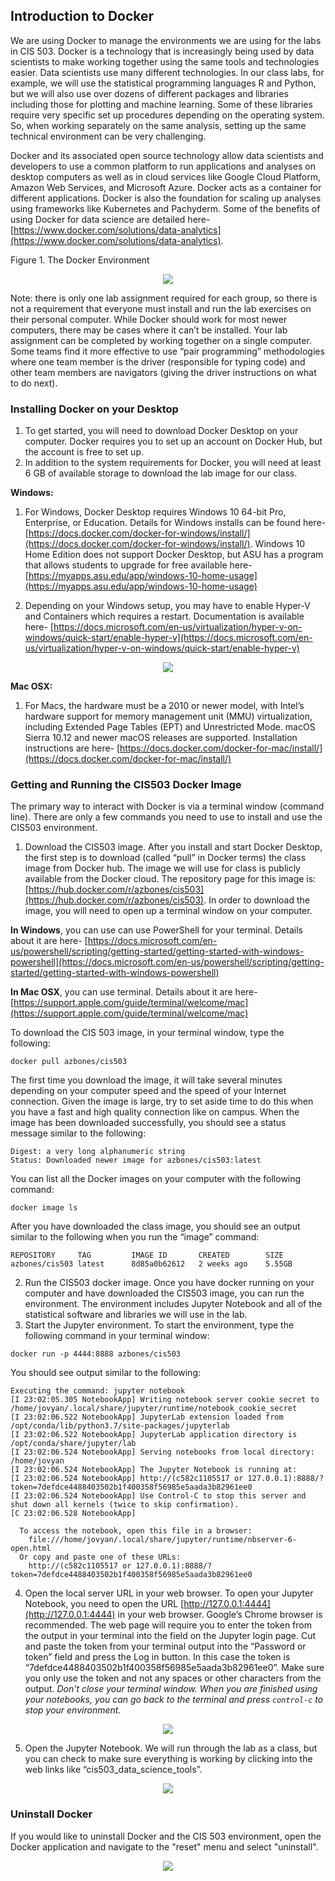 ## Introduction to Docker

We are using Docker to manage the environments we are using for the labs in CIS 503. Docker is a technology that is increasingly being used by data scientists to make working together using the same tools and technologies easier. Data scientists use many different technologies. In our class labs, for example, we will use the statistical programming languages R and Python, but we will also use over dozens of different packages and libraries including those for plotting and machine learning. Some of these libraries require very specific set up procedures depending on the operating system. So, when working separately on the same analysis, setting up the same technical environment can be very challenging.

Docker and its associated open source technology allow data scientists and developers to use a common platform to run applications and analyses on desktop computers as well as in cloud services like Google Cloud Platform, Amazon Web Services, and Microsoft Azure. Docker acts as a container for different applications. Docker is also the foundation for scaling up analyses using frameworks like Kubernetes and Pachyderm. Some of the benefits of using Docker for data science are detailed here- [https://www.docker.com/solutions/data-analytics](https://www.docker.com/solutions/data-analytics).


Figure 1. The Docker Environment

<div style="text-align:center"><img src="images/docker_overview.png" /></div>


Note: there is only one lab assignment required for each group, so there is not a requirement that everyone must install and run the lab exercises on their personal computer. While Docker should work for most newer computers, there may be cases where it can’t be installed. Your lab assignment can be completed by working together on a single computer. Some teams find it more effective to use “pair programming” methodologies where one team member is the driver (responsible for typing code) and other team members are navigators (giving the driver instructions on what to do next).

### Installing Docker on your Desktop

1. To get started, you will need to download Docker Desktop on your computer. Docker requires you to set up an account on Docker Hub, but the account is free to set up.
2. In addition to the system requirements for Docker, you will need at least 6 GB of available storage to download the lab image for our class.

**Windows:**
1. For Windows, Docker Desktop requires Windows 10 64-bit Pro, Enterprise, or Education. Details for Windows installs can be found here- [https://docs.docker.com/docker-for-windows/install/](https://docs.docker.com/docker-for-windows/install/). Windows 10 Home Edition does not support Docker Desktop, but ASU has a program that allows students to upgrade for
free available here- [https://myapps.asu.edu/app/windows-10-home-usage](https://myapps.asu.edu/app/windows-10-home-usage)

2. Depending on your Windows setup, you may have to enable Hyper-V and Containers which requires a restart. Documentation is available here- [https://docs.microsoft.com/en-us/virtualization/hyper-v-on-windows/quick-start/enable-hyper-v](https://docs.microsoft.com/en-us/virtualization/hyper-v-on-windows/quick-start/enable-hyper-v)

<div style="text-align:center"><img src="images/hyper-v.png" /></div>


**Mac OSX:**

1. For Macs, the hardware must be a 2010 or newer model, with Intel’s hardware support for memory management unit (MMU) virtualization, including Extended Page Tables (EPT) and Unrestricted Mode. macOS Sierra 10.12 and newer macOS releases are supported.  Installation instructions are here- [https://docs.docker.com/docker-for-mac/install/](https://docs.docker.com/docker-for-mac/install/)

### Getting and Running the CIS503 Docker Image

The primary way to interact with Docker is via a terminal window (command line). There are only a few commands you need to use to install and use the CIS503 environment.

1. Download the CIS503 image. After you install and start Docker Desktop, the first step is to download (called “pull” in Docker terms) the class image from Docker hub. The image we will use for class is publicly available from the Docker cloud. The repository page for this image is: [https://hub.docker.com/r/azbones/cis503](https://hub.docker.com/r/azbones/cis503). In order to download the image, you will need to open up a terminal window on your computer.

**In Windows**, you can use can use PowerShell for your terminal. Details about it are here- [https://docs.microsoft.com/en-us/powershell/scripting/getting-started/getting-started-with-windows-powershell](https://docs.microsoft.com/en-us/powershell/scripting/getting-started/getting-started-with-windows-powershell)

**In Mac OSX**, you can use terminal. Details about it are here- [https://support.apple.com/guide/terminal/welcome/mac](https://support.apple.com/guide/terminal/welcome/mac)

To download the CIS 503 image, in your terminal window, type the following:

`docker pull azbones/cis503`

The first time you download the image, it will take several minutes depending on your computer speed and the speed of your Internet connection. Given the image is large, try to set aside time to do this when you have a fast and high quality connection like on campus. When the image has been downloaded successfully, you should see a status message similar to the following:

```
Digest: a very long alphanumeric string
Status: Downloaded newer image for azbones/cis503:latest
```

You can list all the Docker images on your computer with the following command:

`docker image ls`

After you have downloaded the class image, you should see an output similar to the following when you run the “image” command:

```
REPOSITORY     TAG         IMAGE ID       CREATED        SIZE
azbones/cis503 latest      8d85a0b62612   2 weeks ago    5.55GB
```

2. Run the CIS503 docker image. Once you have docker running on your computer and have downloaded the CIS503 image, you can run the environment. The environment includes Jupyter Notebook and all of the statistical software and libraries we will use in the lab.
3. Start the Jupyter environment.  To start the environment, type the following command in your terminal window:

`docker run -p 4444:8888 azbones/cis503`

You should see output similar to the following:

```
Executing the command: jupyter notebook
[I 23:02:05.305 NotebookApp] Writing notebook server cookie secret to /home/jovyan/.local/share/jupyter/runtime/notebook_cookie_secret
[I 23:02:06.522 NotebookApp] JupyterLab extension loaded from /opt/conda/lib/python3.7/site-packages/jupyterlab
[I 23:02:06.522 NotebookApp] JupyterLab application directory is /opt/conda/share/jupyter/lab
[I 23:02:06.524 NotebookApp] Serving notebooks from local directory: /home/jovyan
[I 23:02:06.524 NotebookApp] The Jupyter Notebook is running at:
[I 23:02:06.524 NotebookApp] http://(c582c1105517 or 127.0.0.1):8888/?token=7defdce4488403502b1f400358f56985e5aada3b82961ee0
[I 23:02:06.524 NotebookApp] Use Control-C to stop this server and shut down all kernels (twice to skip confirmation).
[C 23:02:06.528 NotebookApp]

  To access the notebook, open this file in a browser:
    file:///home/jovyan/.local/share/jupyter/runtime/nbserver-6-open.html
  Or copy and paste one of these URLs:
    http://(c582c1105517 or 127.0.0.1):8888/?token=7defdce4488403502b1f400358f56985e5aada3b82961ee0
```

4. Open the local server URL in your web browser. To open your Jupyter Notebook, you need to open the URL [http://127.0.0.1:4444](http://127.0.0.1:4444) in your web browser. Google’s Chrome browser is recommended. The web page will require you to enter the token from the output in your terminal into the field on the Jupyter login page. Cut and paste the token from your terminal output into the “Password or token” field and press the Log in button. In this case the token is “7defdce4488403502b1f400358f56985e5aada3b82961ee0”. Make sure you only use the token and not any spaces or other characters from the output. *Don't close your terminal window. When you are finished using your notebooks, you can go back to the terminal and press `control-c` to stop your environment.*

<div style="text-align:center"><img src="images/token_paste.png" /></div>

5. Open the Jupyter Notebook. We will run through the lab as a class, but you can check to make sure everything is working by clicking into the web links like “cis503_data_science_tools”.

<div style="text-align:center"><img src="images/notebook_works.png" /></div>

### Uninstall Docker

If you would like to uninstall Docker and the CIS 503 environment, open the Docker application and navigate to the "reset" menu and select "uninstall".

<div style="text-align:center"><img src="images/uninstall.png" /></div>
